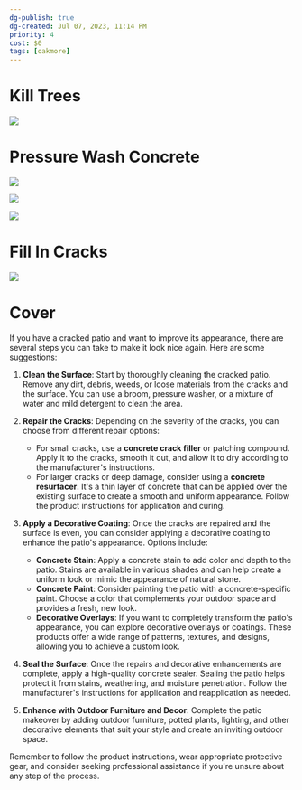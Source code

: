 ```yaml
---
dg-publish: true
dg-created: Jul 07, 2023, 11:14 PM
priority: 4
cost: $0
tags: [oakmore]
---
```


# Kill Trees

![](https://lh3.googleusercontent.com/pw/AIL4fc8KjEuEedWcLvyotZdhBDIV2zB_SGBfTGTJsbDV-0-EYOMeVzA-_phSMCktRIV-pvbU6I9832dUzQm8aLBR9FzleoKzG5ghjouOE6LaJibdpy24DxUyGvhVgjQ3EoM0vuvUU9x3SkblLFesNhjv37-9-Q=w941-h1255-s-no?authuser=1)

# Pressure Wash Concrete

![](https://lh3.googleusercontent.com/pw/AIL4fc9MOgej6e-ijktFcy5IXEAqSX8Tx4LlxH2zqPTfEAvKUX1O5jRTxZfuSuZIlbivY6FM_HnWRCiomK8KTxTHKzYsNsbWJhExJfR6nKQbPif2OQT7DOGOfelelOXje5zds1UszVfCK2eR77OYWai8uqb9Iw=w1673-h1255-s-no?authuser=1)

![](https://lh3.googleusercontent.com/pw/AIL4fc96EyHDjcWLT9Zo-nHIT65sMjODm6mhv3ICaPIwVcEMMYy_C0t6axEIVl3hYUUp2xc44wITRU708z8ue67iD4-GDG96Gzfq6Bq7Aaw6gwjYktQKPjBWOmSJ_9oZmp3is-yM8s09Td6MSaoLXnOgpOutIA=w1600-h1200-s-no?authuser=1)

![](https://lh3.googleusercontent.com/pw/AIL4fc-ngMEXyvSl5XYZyPBG-nCsJnqb6vpX5fB5sET2OI9PvU75N2KQxzzlhvjMpstShQU7UG_As2XZ1yH9L8s5B296ZVPu2B132MGKXQN_98oOD2hWauJ_xE6dwLRJf3NGHdOY8xs1_f24JKD_vOAf-M8k8g=w1600-h1200-s-no?authuser=1)



# Fill In Cracks

![](https://lh3.googleusercontent.com/pw/AIL4fc8yXDuCPiLa0KYSTTS0JpgnEXtLIcrnwvvg84-wkPMj_COiDRx0L4QJvVxY7jk0_arpxg_GH0tZijvtS470JJUctmTGAdmzPQnA1wrqypO9I6_X6orII_8RZPX1B6nhBmqDa9oUm5bQSLTuO3sSffXRDw=w941-h1255-s-no?authuser=1)

# Cover

If you have a cracked patio and want to improve its appearance, there are several steps you can take to make it look nice again. Here are some suggestions:

1. **Clean the Surface**: Start by thoroughly cleaning the cracked patio. Remove any dirt, debris, weeds, or loose materials from the cracks and the surface. You can use a broom, pressure washer, or a mixture of water and mild detergent to clean the area.
    
2. **Repair the Cracks**: Depending on the severity of the cracks, you can choose from different repair options:
    
    - For small cracks, use a **concrete crack filler** or patching compound. Apply it to the cracks, smooth it out, and allow it to dry according to the manufacturer's instructions.
    - For larger cracks or deep damage, consider using a **concrete resurfacer**. It's a thin layer of concrete that can be applied over the existing surface to create a smooth and uniform appearance. Follow the product instructions for application and curing.
3. **Apply a Decorative Coating**: Once the cracks are repaired and the surface is even, you can consider applying a decorative coating to enhance the patio's appearance. Options include:
    
    - **Concrete Stain**: Apply a concrete stain to add color and depth to the patio. Stains are available in various shades and can help create a uniform look or mimic the appearance of natural stone.
    - **Concrete Paint**: Consider painting the patio with a concrete-specific paint. Choose a color that complements your outdoor space and provides a fresh, new look.
    - **Decorative Overlays**: If you want to completely transform the patio's appearance, you can explore decorative overlays or coatings. These products offer a wide range of patterns, textures, and designs, allowing you to achieve a custom look.
4. **Seal the Surface**: Once the repairs and decorative enhancements are complete, apply a high-quality concrete sealer. Sealing the patio helps protect it from stains, weathering, and moisture penetration. Follow the manufacturer's instructions for application and reapplication as needed.
    
5. **Enhance with Outdoor Furniture and Decor**: Complete the patio makeover by adding outdoor furniture, potted plants, lighting, and other decorative elements that suit your style and create an inviting outdoor space.
    

Remember to follow the product instructions, wear appropriate protective gear, and consider seeking professional assistance if you're unsure about any step of the process.